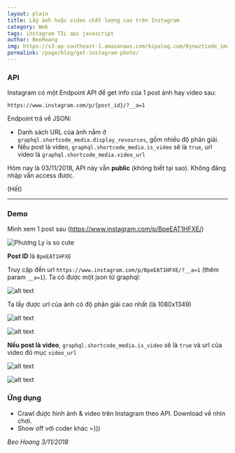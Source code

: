 ```yaml
---
layout: plain
title: Lấy ảnh hoặc video chất lượng cao trên Instagram
category: Web
tags: instagram TIL api javascript
author: BeoHoang
img: https://s3-ap-southeast-1.amazonaws.com/kipalog.com/8ynwztixde_image.png
permalink: /page/blog/get-instagram-photo/
---
```


### API

Instagram có một Endpoint API để get info của 1 post ảnh hay video sau:

`https://www.instagram.com/p/{post_id}/?__a=1`

Endpoint trả về JSON:
- Danh sách URL của ảnh nẳm ở `graphql.shortcode_media.display_resources`, gồm nhiều độ phân giải.
- Nếu post là video, `graphql.shortcode_media.is_video` sẽ là `true`, url video là `graphql.shortcode_media.video_url`

Hôm nay là 03/11/2018, API này vẫn **public** (không biết tại sao). Không đăng nhập vẫn access được. 

(Hết)

---

### Demo

Mình xem 1 post sau (https://www.instagram.com/p/BpeEAT1HFXE/)

![Phương Ly is so cute](https://s3-ap-southeast-1.amazonaws.com/kipalog.com/8ynwztixde_image.png)

**Post ID** là `BpeEAT1HFXE`

Truy cập đến url `https://www.instagram.com/p/BpeEAT1HFXE/?__a=1` (thêm param `__a=1`). Ta có được một json từ graphql:

![alt text](https://s3-ap-southeast-1.amazonaws.com/kipalog.com/lwwsu04khp_image.png)

Ta lấy được url của ảnh có độ phân giải cao nhất (là 1080x1349)

![alt text](https://s3-ap-southeast-1.amazonaws.com/kipalog.com/di5i9dpmm5_image.png)

![alt text](https://s3-ap-southeast-1.amazonaws.com/kipalog.com/y107fd8acq_image.png)

**Nếu post là video**, `graphql.shortcode_media.is_video` sẽ là `true` và url của video đó mục `video_url`

![alt text](https://s3-ap-southeast-1.amazonaws.com/kipalog.com/6tzu3y99g8_image.png)

![alt text](https://s3-ap-southeast-1.amazonaws.com/kipalog.com/fbo5grbv0a_image.png)

### Ứng dụng

- Crawl được hình ảnh & video trên Instagram theo API. Download về nhìn chơi.
- Show off với coder khác =)))

*Beo Hoang*
*3/11/2018*